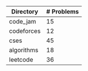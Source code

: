 | Directory | # Problems |
| --------- | ---------- |
| code_jam | 15 |
| codeforces | 12 |
| cses | 45 |
| algorithms | 18 |
| leetcode | 36 |
